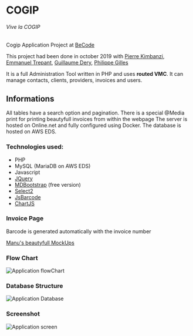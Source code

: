 # COGIP
###### Vive la COGIP

Cogip Application Project at [BeCode](https://becode.org)

This project had been done in october 2019 with
[Pierre Kimbanzi](https://github.com/PierreKimbanziR),
[Emmanuel Trepant](https://github.com/manutrepant),
[Guillaume Dery](https://github.com/GuillaumeDery98),
[Philippe Gilles](https://github.com/philesgilles)

It is a full Administration Tool written in PHP and uses **routed VMC**.
It can manage contacts, clients, providers, invoices and users.

## Informations

All tables have a search option and pagination.
There is a special @Media print for printing beautyfull invoices from within the webpage 
The server is hosted on Online.net and fully configured using Docker.
The database is hosted on AWS EDS.

### Technologies used:

- PHP
- MySQL (MariaDB on AWS EDS)
- Javascript
- [JQuery](https://jquery.com)
- [MDBootstrap](https://mdbootstrap.com/) (free version)
- [Select2](https://select2.org/)
- [JsBarcode](https://lindell.me/JsBarcode/)
- [ChartJS](https://www.chartjs.org/)

### Invoice Page

Barcode is generated automatically with the invoice number

[Manu's beautyfull MockUps](https://github.com/philesgilles/cogip/blob/master/infos/README.md)

### Flow Chart

![Application flowChart](https://github.com/philesgilles/cogip/blob/master/infos/cogip%20flowchart.png 'Application FlowChart')

### Database Structure

![Application Database](https://github.com/philesgilles/cogip/blob/master/infos/db-chart.png 'Database')

### Screenshot

![Application screen](https://github.com/philesgilles/cogip/blob/master/infos/screenshot.png 'Application screen')
